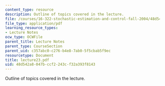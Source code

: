 ```yaml
---
content_type: resource
description: Outline of topics covered in the lecture.
file: /courses/16-322-stochastic-estimation-and-control-fall-2004/48d542a8047bccf2243cf32a393f8143_lecture23.pdf
file_type: application/pdf
learning_resource_types:
- Lecture Notes
ocw_type: OCWFile
parent_title: Lecture Notes
parent_type: CourseSection
parent_uid: c357abc0-c276-b4e8-7ab0-5f5cbab5f9ec
resourcetype: Document
title: lecture23.pdf
uid: 48d542a8-047b-ccf2-243c-f32a393f8143
---
```

Outline of topics covered in the lecture.

